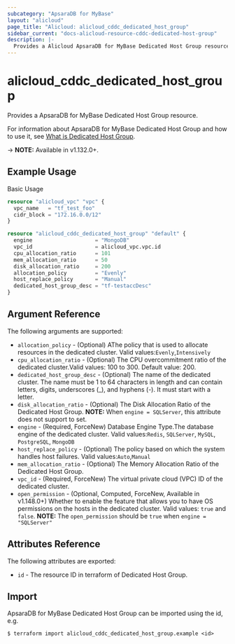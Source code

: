```yaml
---
subcategory: "ApsaraDB for MyBase"
layout: "alicloud"
page_title: "Alicloud: alicloud_cddc_dedicated_host_group"
sidebar_current: "docs-alicloud-resource-cddc-dedicated-host-group"
description: |-
  Provides a Alicloud ApsaraDB for MyBase Dedicated Host Group resource.
---
```


# alicloud\_cddc\_dedicated\_host\_group

Provides a ApsaraDB for MyBase Dedicated Host Group resource.

For information about ApsaraDB for MyBase Dedicated Host Group and how to use it, see [What is Dedicated Host Group](https://www.alibabacloud.com/help/doc-detail/141455.htm).

-> **NOTE:** Available in v1.132.0+.

## Example Usage

Basic Usage

```terraform
resource "alicloud_vpc" "vpc" {
  vpc_name   = "tf_test_foo"
  cidr_block = "172.16.0.0/12"
}

resource "alicloud_cddc_dedicated_host_group" "default" {
  engine                    = "MongoDB"
  vpc_id                    = alicloud_vpc.vpc.id
  cpu_allocation_ratio      = 101
  mem_allocation_ratio      = 50
  disk_allocation_ratio     = 200
  allocation_policy         = "Evenly"
  host_replace_policy       = "Manual"
  dedicated_host_group_desc = "tf-testaccDesc"
}

```

## Argument Reference

The following arguments are supported:

* `allocation_policy` - (Optional) AThe policy that is used to allocate resources in the dedicated cluster. Valid values:`Evenly`,`Intensively`
* `cpu_allocation_ratio` - (Optional) The CPU overcommitment ratio of the dedicated cluster.Valid values: 100 to 300. Default value: 200.
* `dedicated_host_group_desc` - (Optional) The name of the dedicated cluster. The name must be 1 to 64 characters in length and can contain letters, digits, underscores (_), and hyphens (-). It must start with a letter.
* `disk_allocation_ratio` - (Optional) The Disk Allocation Ratio of the Dedicated Host Group. **NOTE:** When `engine = SQLServer`, this attribute does not support to set.
* `engine` - (Required, ForceNew) Database Engine Type.The database engine of the dedicated cluster. Valid values:`Redis`, `SQLServer`, `MySQL`, `PostgreSQL`, `MongoDB`
* `host_replace_policy` - (Optional) The policy based on which the system handles host failures. Valid values:`Auto`,`Manual`
* `mem_allocation_ratio` - (Optional) The Memory Allocation Ratio of the Dedicated Host Group.
* `vpc_id` - (Required, ForceNew) The virtual private cloud (VPC) ID of the dedicated cluster.
* `open_permission` - (Optional, Computed, ForceNew, Available in v1.148.0+) Whether to enable the feature that allows you to have OS permissions on the hosts in the dedicated cluster. Valid values: `true` and `false`.
**NOTE:** The `open_permission` should be `true` when `engine = "SQLServer"`

## Attributes Reference

The following attributes are exported:

* `id` - The resource ID in terraform of Dedicated Host Group.

## Import

ApsaraDB for MyBase Dedicated Host Group can be imported using the id, e.g.

```
$ terraform import alicloud_cddc_dedicated_host_group.example <id>
```
